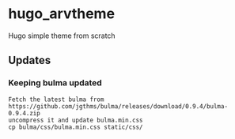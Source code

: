 # hugo_arvtheme

Hugo simple theme from scratch

## Updates

### Keeping bulma updated


```
Fetch the latest bulma from https://github.com/jgthms/bulma/releases/download/0.9.4/bulma-0.9.4.zip
uncompress it and update bulma.min.css
cp bulma/css/bulma.min.css static/css/
```
